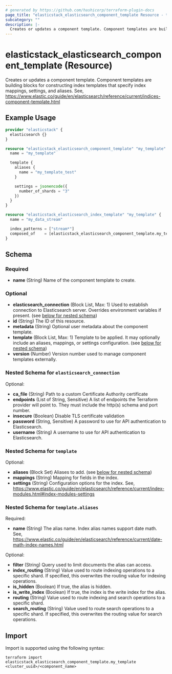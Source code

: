 ```yaml
---
# generated by https://github.com/hashicorp/terraform-plugin-docs
page_title: "elasticstack_elasticsearch_component_template Resource - terraform-provider-elasticstack"
subcategory: ""
description: |-
  Creates or updates a component template. Component templates are building blocks for constructing index templates that specify index mappings, settings, and aliases. See, https://www.elastic.co/guide/en/elasticsearch/reference/current/indices-component-template.html
---
```


# elasticstack_elasticsearch_component_template (Resource)

Creates or updates a component template. Component templates are building blocks for constructing index templates that specify index mappings, settings, and aliases. See, https://www.elastic.co/guide/en/elasticsearch/reference/current/indices-component-template.html

## Example Usage

```terraform
provider "elasticstack" {
  elasticsearch {}
}

resource "elasticstack_elasticsearch_component_template" "my_template" {
  name = "my_template"

  template {
    aliases {
      name = "my_template_test"
    }

    settings = jsonencode({
      number_of_shards = "3"
    })
  }
}

resource "elasticstack_elasticsearch_index_template" "my_template" {
  name = "my_data_stream"

  index_patterns = ["stream*"]
  composed_of    = [elasticstack_elasticsearch_component_template.my_template.name]
}
```

<!-- schema generated by tfplugindocs -->
## Schema

### Required

- **name** (String) Name of the component template to create.

### Optional

- **elasticsearch_connection** (Block List, Max: 1) Used to establish connection to Elasticsearch server. Overrides environment variables if present. (see [below for nested schema](#nestedblock--elasticsearch_connection))
- **id** (String) The ID of this resource.
- **metadata** (String) Optional user metadata about the component template.
- **template** (Block List, Max: 1) Template to be applied. It may optionally include an aliases, mappings, or settings configuration. (see [below for nested schema](#nestedblock--template))
- **version** (Number) Version number used to manage component templates externally.

<a id="nestedblock--elasticsearch_connection"></a>
### Nested Schema for `elasticsearch_connection`

Optional:

- **ca_file** (String) Path to a custom Certificate Authority certificate
- **endpoints** (List of String, Sensitive) A list of endpoints the Terraform provider will point to. They must include the http(s) schema and port number.
- **insecure** (Boolean) Disable TLS certificate validation
- **password** (String, Sensitive) A password to use for API authentication to Elasticsearch.
- **username** (String) A username to use for API authentication to Elasticsearch.


<a id="nestedblock--template"></a>
### Nested Schema for `template`

Optional:

- **aliases** (Block Set) Aliases to add. (see [below for nested schema](#nestedblock--template--aliases))
- **mappings** (String) Mapping for fields in the index.
- **settings** (String) Configuration options for the index. See, https://www.elastic.co/guide/en/elasticsearch/reference/current/index-modules.html#index-modules-settings

<a id="nestedblock--template--aliases"></a>
### Nested Schema for `template.aliases`

Required:

- **name** (String) The alias name. Index alias names support date math. See, https://www.elastic.co/guide/en/elasticsearch/reference/current/date-math-index-names.html

Optional:

- **filter** (String) Query used to limit documents the alias can access.
- **index_routing** (String) Value used to route indexing operations to a specific shard. If specified, this overwrites the routing value for indexing operations.
- **is_hidden** (Boolean) If true, the alias is hidden.
- **is_write_index** (Boolean) If true, the index is the write index for the alias.
- **routing** (String) Value used to route indexing and search operations to a specific shard.
- **search_routing** (String) Value used to route search operations to a specific shard. If specified, this overwrites the routing value for search operations.

## Import

Import is supported using the following syntax:

```shell
terraform import elasticstack_elasticsearch_component_template.my_template <cluster_uuid>/<component_name>
```
